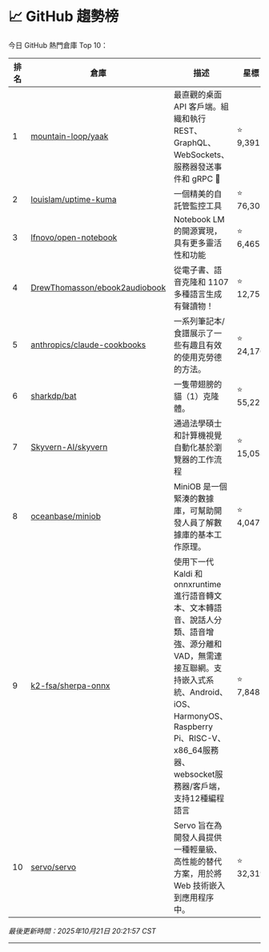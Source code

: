 # 📈 GitHub 趨勢榜

今日 GitHub 熱門倉庫 Top 10：

| 排名 | 倉庫 | 描述 | 星標 | 程式語言 |
|-----|------|------|------|----------|
| 1 | [mountain-loop/yaak](https://github.com/mountain-loop/yaak) | 最直觀的桌面 API 客戶端。組織和執行 REST、GraphQL、WebSockets、服務器發送事件和 gRPC 🦬 | ⭐ 9,391 | TypeScript |
| 2 | [louislam/uptime-kuma](https://github.com/louislam/uptime-kuma) | 一個精美的自託管監控工具 | ⭐ 76,302 | JavaScript |
| 3 | [lfnovo/open-notebook](https://github.com/lfnovo/open-notebook) | Notebook LM 的開源實現，具有更多靈活性和功能 | ⭐ 6,465 | TypeScript |
| 4 | [DrewThomasson/ebook2audiobook](https://github.com/DrewThomasson/ebook2audiobook) | 從電子書、語音克隆和 1107 多種語言生成有聲讀物！ | ⭐ 12,752 | Python |
| 5 | [anthropics/claude-cookbooks](https://github.com/anthropics/claude-cookbooks) | 一系列筆記本/食譜展示了一些有趣且有效的使用克勞德的方法。 | ⭐ 24,176 | Jupyter Notebook |
| 6 | [sharkdp/bat](https://github.com/sharkdp/bat) | 一隻帶翅膀的貓（1）克隆體。 | ⭐ 55,221 | Rust |
| 7 | [Skyvern-AI/skyvern](https://github.com/Skyvern-AI/skyvern) | 通過法學碩士和計算機視覺自動化基於瀏覽器的工作流程 | ⭐ 15,058 | Python |
| 8 | [oceanbase/miniob](https://github.com/oceanbase/miniob) | MiniOB 是一個緊湊的數據庫，可幫助開發人員了解數據庫的基本工作原理。 | ⭐ 4,047 | C++ |
| 9 | [k2-fsa/sherpa-onnx](https://github.com/k2-fsa/sherpa-onnx) | 使用下一代 Kaldi 和 onnxruntime 進行語音轉文本、文本轉語音、說話人分類、語音增強、源分離和 VAD，無需連接互聯網。支持嵌入式系統、Android、iOS、HarmonyOS、Raspberry Pi、RISC-V、x86_64服務器、websocket服務器/客戶端，支持12種編程語言 | ⭐ 7,848 | C++ |
| 10 | [servo/servo](https://github.com/servo/servo) | Servo 旨在為開發人員提供一種輕量級、高性能的替代方案，用於將 Web 技術嵌入到應用程序中。 | ⭐ 32,319 | Rust |

*最後更新時間：2025年10月21日 20:21:57 CST*

---
